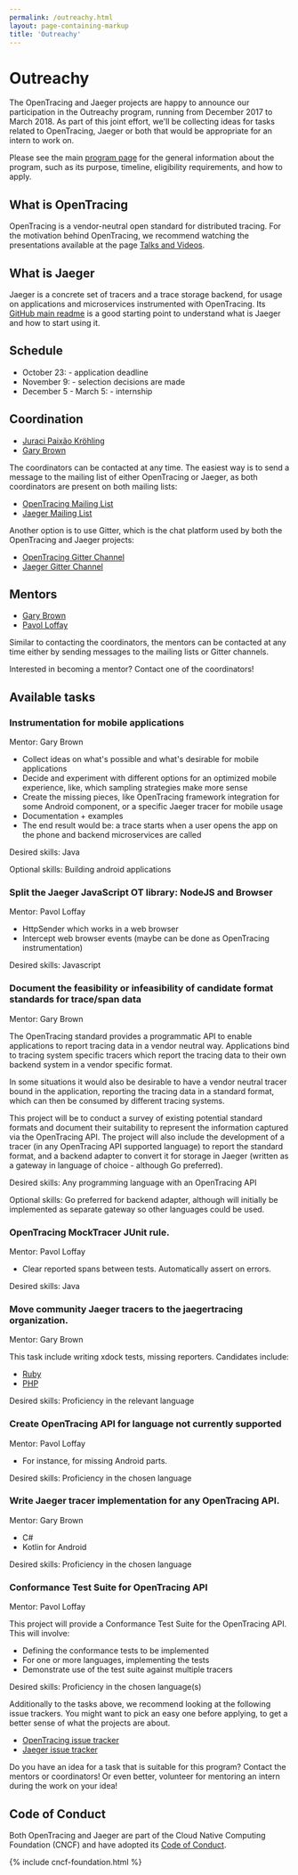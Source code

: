 ```yaml
---
permalink: /outreachy.html
layout: page-containing-markup
title: 'Outreachy'
---
```


# Outreachy

The OpenTracing and Jaeger projects are happy to announce our participation in the Outreachy program, running
from December 2017 to March 2018. As part of this joint effort, we'll be collecting ideas for tasks related to
OpenTracing, Jaeger or both that would be appropriate for an intern to work on.

Please see the main [program page](https://outreachy.org) for the general information about the program, such
as its purpose, timeline, eligibility requirements, and how to apply.

## What is OpenTracing

OpenTracing is a vendor-neutral open standard for distributed tracing. For the motivation behind OpenTracing,
we recommend watching the presentations available at the page [Talks and Videos](/talks-and-videos).

## What is Jaeger

Jaeger is a concrete set of tracers and a trace storage backend, for usage on applications and microservices
instrumented with OpenTracing. Its [GitHub main readme](https://github.com/jaegertracing/jaeger) is a good
starting point to understand what is Jaeger and how to start using it.

## Schedule
- October 23: - application deadline
- November 9: - selection decisions are made
- December 5 - March 5: - internship

## Coordination

* [Juraci Paixão Kröhling](https://github.com/jpkrohling)
* [Gary Brown](https://github.com/objectiser)

The coordinators can be contacted at any time. The easiest way is to send a message to the mailing list of either
OpenTracing or Jaeger, as both coordinators are present on both mailing lists:

* [OpenTracing Mailing List](https://groups.google.com/forum/#!forum/opentracing)
* [Jaeger Mailing List](https://groups.google.com/forum/#!forum/jaeger-tracing)

Another option is to use Gitter, which is the chat platform used by both the OpenTracing and Jaeger projects:

* [OpenTracing Gitter Channel](http://gitter.im/opentracing/public)
* [Jaeger Gitter Channel](https://gitter.im/jaegertracing/Lobby)

## Mentors

* [Gary Brown](https://github.com/objectiser)
* [Pavol Loffay](https://github.com/pavolloffay)

Similar to contacting the coordinators, the mentors can be contacted at any time either by sending messages to
the mailing lists or Gitter channels.

Interested in becoming a mentor? Contact one of the coordinators!

## Available tasks

### Instrumentation for mobile applications

Mentor: Gary Brown

* Collect ideas on what's possible and what's desirable for mobile applications
* Decide and experiment with different options for an optimized mobile experience, like, which sampling strategies
make more sense
* Create the missing pieces, like OpenTracing framework integration for some Android component, or a specific Jaeger
tracer for mobile usage
* Documentation + examples
* The end result would be: a trace starts when a user opens the app on the phone and backend microservices are called

Desired skills: Java

Optional skills: Building android applications

### Split the Jaeger JavaScript OT library: NodeJS and Browser

Mentor: Pavol Loffay

* HttpSender which works in a web browser
* Intercept web browser events (maybe can be done as OpenTracing instrumentation)

Desired skills: Javascript

### Document the feasibility or infeasibility of candidate format standards for trace/span data

Mentor: Gary Brown

The OpenTracing standard provides a programmatic API to enable applications to report tracing data in a vendor
neutral way. Applications bind to tracing system specific tracers which report the tracing data to their own
backend system in a vendor specific format.

In some situations it would also be desirable to have a vendor neutral tracer bound in the application, reporting
the tracing data in a standard format, which can then be consumed by different tracing systems.

This project will be to conduct a survey of existing potential standard formats and document their suitability
to represent the information captured via the OpenTracing API. The project will also include the development of
a tracer (in any OpenTracing API supported language) to report the standard format, and a backend adapter
to convert it for storage in Jaeger (written as a gateway in language of choice - although Go preferred).

Desired skills: Any programming language with an OpenTracing API

Optional skills: Go preferred for backend adapter, although will initially be implemented as separate gateway so other
languages could be used.

### OpenTracing MockTracer JUnit rule.

Mentor: Pavol Loffay

* Clear reported spans between tests. Automatically assert on errors.

Desired skills: Java

### Move community Jaeger tracers to the jaegertracing organization.

Mentor: Gary Brown

This task include writing xdock tests, missing reporters. Candidates include:

* [Ruby](https://github.com/salemove/jaeger-client-ruby)
* [PHP](https://github.com/jukylin/jaeger-php)

Desired skills: Proficiency in the relevant language

### Create OpenTracing API for language not currently supported

Mentor: Pavol Loffay

* For instance, for missing Android parts.

Desired skills: Proficiency in the chosen language

### Write Jaeger tracer implementation for any OpenTracing API.

Mentor: Gary Brown

* C#
* Kotlin for Android

Desired skills: Proficiency in the chosen language


### Conformance Test Suite for OpenTracing API

Mentor: Pavol Loffay

This project will provide a Conformance Test Suite for the OpenTracing API. This will involve:

* Defining the conformance tests to be implemented
* For one or more languages, implementing the tests
* Demonstrate use of the test suite against multiple tracers

Desired skills: Proficiency in the chosen language(s)


Additionally to the tasks above, we recommend looking at the following issue trackers. You might want to pick
an easy one before applying, to get a better sense of what the projects are about.

* [OpenTracing issue tracker](https://github.com/issues?utf8=%E2%9C%93&q=is%3Aopen+is%3Aissue+org%3Aopentracing)
* [Jaeger issue tracker](https://github.com/issues?utf8=%E2%9C%93&q=is%3Aopen+is%3Aissue+org%3Ajaegertracing)

Do you have an idea for a task that is suitable for this program? Contact the mentors or coordinators! Or
even better, volunteer for mentoring an intern during the work on your idea!

## Code of Conduct

Both OpenTracing and Jaeger are part of the Cloud Native Computing Foundation (CNCF) and have adopted its
[Code of Conduct](https://github.com/cncf/foundation/blob/master/code-of-conduct.md).

{% include cncf-foundation.html %}

